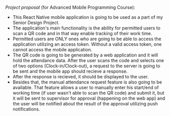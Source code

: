 *Project proposal* (for Advanced Mobile Programming Course): 
  - This React Native mobile application is going to be used as a part of my Senior Design Project.
  - The application's main functionality is the ability for permitted users to scan a QR code and in that way enable tracking of their work time.
  - Permitted users are ONLY ones who are going to be able to access the application utilizing an access token. Without a valid access token, one cannot access the mobile application.
  - The QR code is going to be generated by a web application and it will hold the attendance data. After the user scans the code and selects one of two options (Clock-in/Clock-out), a request to the server is going to be sent and the mobile app should recieve a response.
  -  After the response is recieved, it should be displayed to the user.
  - Besides that, the manual attendance request feature is also going to be available. That feature allows a user to manually enter his start/end of working time (if user wasn't able to scan the QR code) and submit it, but it will be sent to supervisor for approval (happening on the web app) and the user will be notified about the result of the approval utilizing push notifications.

